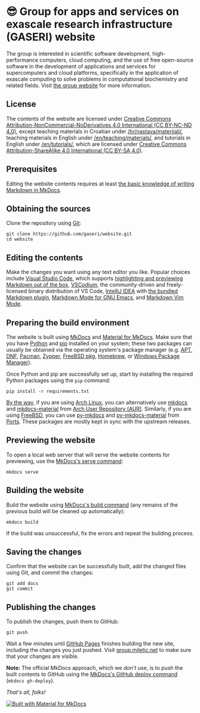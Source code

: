 # 😎 Group for apps and services on exascale research infrastructure (GASERI) website

The group is interested in scientific software development, high-performance computers, cloud computing, and the use of free open-source software in the development of applications and services for supercomputers and cloud platforms, specifically in the application of exascale computing to solve problems in computational biochemistry and related fields. Visit [the group website](https://group.miletic.net/en/) for more information.

## License

The contents of the website are licensed under [Creative Commons Attribution-NonCommercial-NoDerivatives 4.0 International (CC BY-NC-ND 4.0)](https://creativecommons.org/licenses/by-nc-nd/4.0/), except teaching materials in Croatian under [/hr/nastava/materijali/](docs/hr/nastava/), teaching materials in English under [/en/teaching/materials/](docs/en/teaching/), and tutorials in English under [/en/tutorials/](docs/en/tutorials/gromacs/), which are licensed under [Creative Commons Attribution-ShareAlike 4.0 International (CC BY-SA 4.0)](https://creativecommons.org/licenses/by-sa/4.0/).

## Prerequisites

Editing the website contents requires at least [the basic knowledge of writing Markdown in MkDocs](https://www.mkdocs.org/user-guide/writing-your-docs/).

## Obtaining the sources

Clone the repository using [Git](https://git-scm.com/):

``` shell
git clone https://github.com/gaseri/website.git
cd website
```

## Editing the contents

Make the changes you want using any text editor you like. Popular choices include [Visual Studio Code](https://code.visualstudio.com/), which supports [highlighting and previewing Markdown out of the box](https://code.visualstudio.com/docs/languages/markdown), [VSCodium](https://vscodium.com/), the community-driven and freely-licensed binary distribution of VS Code, [IntelliJ IDEA](https://www.jetbrains.com/idea/) with [the bundled Markdown plugin](https://www.jetbrains.com/help/idea/markdown.html), [Markdown Mode for GNU Emacs](https://www.emacswiki.org/emacs/MarkdownMode), and [Markdown Vim Mode](https://github.com/preservim/vim-markdown).

## Preparing the build environment

The website is built using [MkDocs](https://www.mkdocs.org/) and [Material for MkDocs](https://squidfunk.github.io/mkdocs-material/). Make sure that you have [Python](https://www.python.org/) and [pip](https://pip.pypa.io/) installed on your system; these two packages can usually be obtained via the operating system's package manager (e.g. [APT](https://wiki.debian.org/Apt), [DNF](https://dnf.readthedocs.io/), [Pacman](https://wiki.archlinux.org/title/Pacman), [Zypper](https://en.opensuse.org/SDB:Zypper_usage), [FreeBSD pkg](https://docs.freebsd.org/en/books/handbook/ports/#pkgng-intro), [Homebrew](https://brew.sh/), or [Windows Package Manager](https://docs.microsoft.com/en-us/windows/package-manager/)).

Once Python and pip are successfully set up, start by installing the required Python packages using the `pip` command:

``` shell
pip install -r requirements.txt
```

[By the way](https://www.urbandictionary.com/define.php?term=i%20use%20arch%20btw), if you are using [Arch Linux](https://archlinux.org/), you can alternatively use [mkdocs](https://aur.archlinux.org/packages/mkdocs) and [mkdocs-material](https://aur.archlinux.org/packages/mkdocs-material) from [Arch User Repository (AUR)](https://aur.archlinux.org/). Similarly, if you are using [FreeBSD](https://www.freebsd.org/), you can use [py-mkdocs](https://www.freshports.org/textproc/py-mkdocs/) and [py-mkdocs-material](https://www.freshports.org/textproc/py-mkdocs-material/) from [Ports](https://www.freebsd.org/ports/). These packages are mostly kept in sync with the upstream releases.

## Previewing the website

To open a local web server that will serve the website contents for previewing, use the [MkDocs's serve command](https://www.mkdocs.org/getting-started/):

``` shell
mkdocs serve
```

## Building the website

Build the website using [MkDocs's build command](https://www.mkdocs.org/getting-started/#building-the-site) (any remains of the previous build will be cleaned up automatically):

``` shell
mkdocs build
```

If the build was unsuccessful, fix the errors and repeat the building process.

## Saving the changes

Confirm that the website can be successfully built, add the changed files using Git, and commit the changes:

``` shell
git add docs
git commit
```

## Publishing the changes

To publish the changes, push them to GitHub:

``` shell
git push
```

Wait a few minutes until [GitHub Pages](https://pages.github.com/) finishes building the new site, including the changes you just pushed. Visit [group.miletic.net](https://group.miletic.net/) to make sure that your changes are visible.

**Note:** The official MkDocs approach, which we *don't* use, is to push the built contents to GitHub using the [MkDocs's GitHub deploy command](https://www.mkdocs.org/user-guide/deploying-your-docs/) (`mkdocs gh-deploy`).

*That's all, folks!*

[![Built with Material for MkDocs](https://img.shields.io/badge/Material_for_MkDocs-526CFE?style=for-the-badge&logo=MaterialForMkDocs&logoColor=white)](https://squidfunk.github.io/mkdocs-material/)
